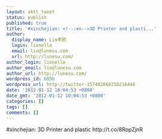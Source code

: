 ```yaml
---
layout: aktt_tweet
status: publish
published: true
title: '#xinchejian: <!--:en-->3D Printer and plasti...'
author:
  display_name: Lio李欧
  login: lionello
  email: lio@lunesu.com
  url: http://lunesu.com/
author_login: lionello
author_email: lio@lunesu.com
author_url: http://lunesu.com/
wordpress_id: 6856
wordpress_url: http://twitter-157402660218216448
date: '2012-01-12 18:04:53 +0800'
date_gmt: '2012-01-12 10:04:53 +0800'
categories: []
tags: []
comments: []
---
```

<p>#xinchejian: <!--:en-->3D Printer and plastic<!--:--> http://t.co/8RopZjnR</p>

